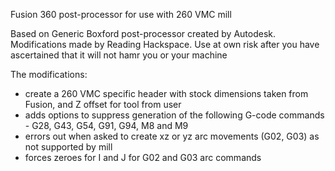 Fusion 360 post-processor for use with 260 VMC mill

Based on Generic Boxford post-processor created by Autodesk. Modifications made by Reading Hackspace.
Use at own risk after you have ascertained that it will not hamr you or your machine

The modifications:
- create a 260 VMC specific header with stock dimensions taken from Fusion, and Z offset for tool from user
- adds options to suppress generation of the following G-code commands - G28, G43, G54, G91, G94, M8 and M9
- errors out when asked to create xz or yz arc movements (G02, G03) as not supported by mill
- forces zeroes for I and J for G02 and G03 arc commands


